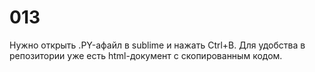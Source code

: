 # 013
Нужно открыть .PY-афайл в sublime и нажать Ctrl+B.
Для удобства в репозитории уже есть html-документ с скопированным кодом.
